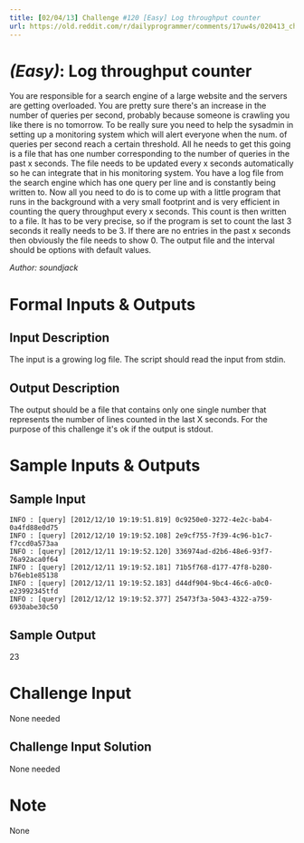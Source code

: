 ```yaml
---
title: [02/04/13] Challenge #120 [Easy] Log throughput counter
url: https://old.reddit.com/r/dailyprogrammer/comments/17uw4s/020413_challenge_120_easy_log_throughput_counter/
---
```



# [](#EasyIcon) *(Easy)*: Log throughput counter
You are responsible for a search engine of a large website and the servers are getting overloaded. You are pretty sure there's an increase in the number of queries per second, probably because someone is crawling you like there is no tomorrow. To be really sure you need to help the sysadmin in setting up a monitoring system which will alert everyone when the num. of queries per second reach a certain threshold. All he needs to get this going is a file that has one number corresponding to the number of queries in the past x seconds. The file needs to be updated every x seconds automatically so he can integrate that in his monitoring system.
You have a log file from the search engine which has one query per line and is constantly being written to. Now all you need to do is to come up with a little program that runs in the background with a very small footprint and is very efficient in counting the query throughput every x seconds. This count is then written to a file. It has to be very precise, so if the program is set to count the last 3 seconds it really needs to be 3.
If there are no entries in the past x seconds then obviously the file needs to show 0.
The output file and the interval should be options with default values.

*Author: soundjack*
# Formal Inputs & Outputs
## Input Description
The input is a growing log file. The script should read the input from stdin.
## Output Description
The output should be a file that contains only one single number that represents the number of lines counted in the last X seconds. For the purpose of this challenge it's ok if the output is stdout.
# Sample Inputs & Outputs
## Sample Input
    INFO : [query] [2012/12/10 19:19:51.819] 0c9250e0-3272-4e2c-bab4-0a4fd88e0d75  
    INFO : [query] [2012/12/10 19:19:52.108] 2e9cf755-7f39-4c96-b1c7-f7ccd0a573aa  
    INFO : [query] [2012/12/11 19:19:52.120] 336974ad-d2b6-48e6-93f7-76a92aca0f64  
    INFO : [query] [2012/12/11 19:19:52.181] 71b5f768-d177-47f8-b280-b76eb1e85138  
    INFO : [query] [2012/12/11 19:19:52.183] d44df904-9bc4-46c6-a0c0-e23992345tfd  
    INFO : [query] [2012/12/12 19:19:52.377] 25473f3a-5043-4322-a759-6930abe30c50  

## Sample Output
23
# Challenge Input
None needed
## Challenge Input Solution
None needed
# Note
None
				